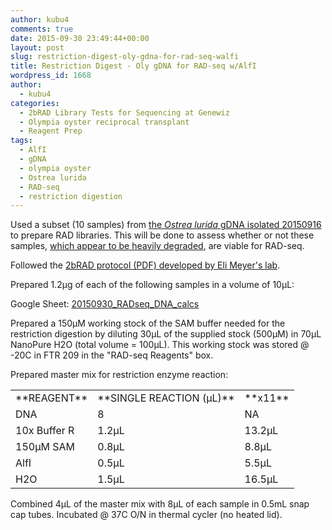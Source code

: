 ```yaml
---
author: kubu4
comments: true
date: 2015-09-30 23:49:44+00:00
layout: post
slug: restriction-digest-oly-gdna-for-rad-seq-walfi
title: Restriction Digest - Oly gDNA for RAD-seq w/AlfI
wordpress_id: 1668
author:
  - kubu4
categories:
  - 2bRAD Library Tests for Sequencing at Genewiz
  - Olympia oyster reciprocal transplant
  - Reagent Prep
tags:
  - AlfI
  - gDNA
  - olympia oyster
  - Ostrea lurida
  - RAD-seq
  - restriction digestion
---
```


Used a subset (10 samples) from [the _Ostrea lurida_ gDNA isolated 20150916](2015/09/16/dna-isolation-olympia-oyster-whole-body.html) to prepare RAD libraries. This will be done to assess whether or not these samples, [which appear to be heavily degraded](2015/09/17/agarose-gel-olympia-oyster-whole-body-gdna-integrity-check.html), are viable for RAD-seq.

Followed the [2bRAD protocol (PDF) developed by Eli Meyer's lab](httpss://github.com/sr320/LabDocs/blob/master/protocols/External_Protocols/2bRAD_11Aug2015.pdf).

Prepared 1.2μg of each of the following samples in a volume of 10μL:

Google Sheet: [20150930_RADseq_DNA_calcs](httpss://docs.google.com/spreadsheets/d/1k8VtHUbHCHtXkKFj6296UqQK9wj3J5Q7lafTa7nRIv0/edit?usp=sharing)





Prepared a 150μM working stock of the SAM buffer needed for the restriction digestion by diluting 30μL of the supplied stock (500μM) in 70μL NanoPure H2O (total volume = 100μL). This working stock was stored @ -20C in FTR 209 in the "RAD-seq Reagents" box.

Prepared master mix for restriction enzyme reaction:

<table >
<tbody >
<tr >

<td >**REAGENT**
</td>

<td >**SINGLE REACTION (μL)**
</td>

<td >**x11**
</td>
</tr>
<tr >

<td >DNA
</td>

<td >8
</td>

<td >NA
</td>
</tr>
<tr >

<td >10x Buffer R
</td>

<td >1.2μL
</td>

<td >13.2μL
</td>
</tr>
<tr >

<td >150μM SAM
</td>

<td >0.8μL
</td>

<td >8.8μL
</td>
</tr>
<tr >

<td >AlfI
</td>

<td >0.5μL
</td>

<td >5.5μL
</td>
</tr>
<tr >

<td >H2O
</td>

<td >1.5μL
</td>

<td >16.5μL
</td>
</tr>
</tbody>
</table>



Combined 4μL of the master mix with 8μL of each sample in 0.5mL snap cap tubes. Incubated @ 37C O/N in thermal cycler (no heated lid).
